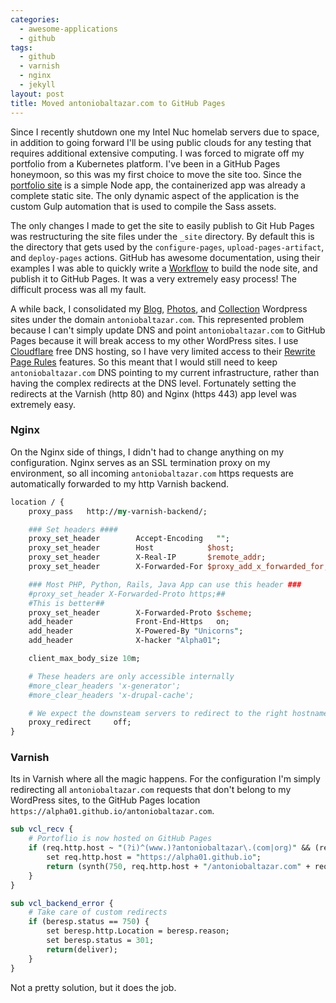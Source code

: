 ```yaml
---
categories:
  - awesome-applications
  - github
tags:
  - github
  - varnish
  - nginx
  - jekyll
layout: post
title: Moved antoniobaltazar.com to GitHub Pages
---
```


Since I recently shutdown one my Intel Nuc homelab servers due to space, in addition to going forward I'll be using public clouds for any testing that requires additional extensive computing. I was forced to migrate off my portfolio from a Kubernetes platform. I've been in a GitHub Pages honeymoon, so this was my first choice to move the site too. Since the <a href="https://github.com/alpha01/antoniobaltazar.com" target="_blank">portfolio site</a> is a simple Node app, the containerized app was already a complete static site. The only dynamic aspect of the application is the custom Gulp automation that is used to compile the Sass assets.

The only changes I made to get the site to easily publish to Git Hub Pages was restructuring the site files under the `_site` directory. By default this is the directory that gets used by the `configure-pages`, `upload-pages-artifact`, and `deploy-pages` actions. GitHub has awesome documentation, using their examples I was able to quickly write a <a href="https://github.com/alpha01/antoniobaltazar.com/blob/master/.github/workflows/npm-gulp.yml" target="_blank">Workflow</a> to build the node site, and publish it to GitHub Pages. It was a very extremely easy process! The difficult process was all my fault.

A while back, I consolidated my <a href="https://www.antoniobaltazar.com/blog/" target="_blank">Blog</a>, <a href="https://www.antoniobaltazar.com/photos/" target="_blank">Photos</a>, and <a href="https://www.antoniobaltazar.com/collection/" target="_blank">Collection</a> Wordpress sites under the domain `antoniobaltazar.com`. This represented problem because I can't simply update DNS and point `antoniobaltazar.com` to GitHub Pages because it will break access to my other WordPress sites. I use <a href="https://www.cloudflare.com/" target="_blank">Cloudflare</a> free DNS hosting, so I have very limited access to their <a href="https://support.cloudflare.com/hc/en-us/articles/218411427" target="_blank">Rewrite Page Rules</a> features. So this meant that I would still need to keep `antoniobaltazar.com` DNS pointing to my current infrastructure, rather than having the complex redirects at the DNS level. Fortunately setting the redirects at the Varnish (http 80) and Nginx (https 443) app level was extremely easy.

### Nginx

On the Nginx side of things, I didn't had to change anything on my configuration. Nginx serves as an SSL termination proxy on my environment, so all incoming `antoniobaltazar.com` https requests are automatically forwarded to my http Varnish backend.

```perl
location / {
    proxy_pass   http://my-varnish-backend/;

    ### Set headers ####
    proxy_set_header        Accept-Encoding   "";
    proxy_set_header        Host            $host;
    proxy_set_header        X-Real-IP       $remote_addr;
    proxy_set_header        X-Forwarded-For $proxy_add_x_forwarded_for;

    ### Most PHP, Python, Rails, Java App can use this header ###
    #proxy_set_header X-Forwarded-Proto https;##
    #This is better##
    proxy_set_header        X-Forwarded-Proto $scheme;
    add_header              Front-End-Https   on;
    add_header              X-Powered-By "Unicorns";
    add_header              X-hacker "Alpha01";

    client_max_body_size 10m;

    # These headers are only accessible internally
    #more_clear_headers 'x-generator';
    #more_clear_headers 'x-drupal-cache';

    # We expect the downsteam servers to redirect to the right hostname, so don't do any rewrites here.
    proxy_redirect     off;
}
```

### Varnish

Its in Varnish where all the magic happens. For the configuration I'm simply redirecting all `antoniobaltazar.com` requests that don't belong to my WordPress sites, to the GitHub Pages location `https://alpha01.github.io/antoniobaltazar.com`.

```perl
sub vcl_recv {
    # Portoflio is now hosted on GitHub Pages
    if (req.http.host ~ "(?i)^(www.)?antoniobaltazar\.(com|org)" && (req.url !~ "/(blog|collection|photos)")) {
        set req.http.host = "https://alpha01.github.io";
        return (synth(750, req.http.host + "/antoniobaltazar.com" + req.url));
    }
}

sub vcl_backend_error {
    # Take care of custom redirects
    if (beresp.status == 750) {
        set beresp.http.Location = beresp.reason;
        set beresp.status = 301;
        return(deliver);
    }
} 
```

Not a pretty solution, but it does the job.
